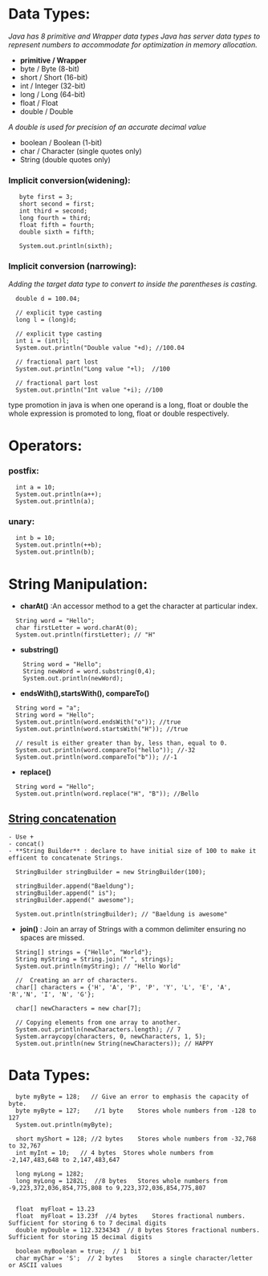 # Data Types: 
_Java has 8 primitive and Wrapper data types Java has server data types to represent numbers to accommodate for optimization in memory allocation._

  - **primitive / Wrapper**
  - byte   / Byte  (8-bit)
  - short / Short   (16-bit)
  - int / Integer (32-bit)
  - long / Long    (64-bit)
  - float / Float
  - double / Double
  
_A double is used for precision of an accurate decimal value_

  - boolean / Boolean (1-bit)
  - char / Character (single quotes only)
  - String (double quotes only)
 
 ### Implicit conversion(widening): 
  ```
     byte first = 3;
     short second = first; 
     int third = second;
     long fourth = third; 
     float fifth = fourth;
     double sixth = fifth;
     
     System.out.println(sixth);
  ```


### Implicit conversion (narrowing):
  _Adding the target data type to convert to inside the parentheses is casting._
    
  ```
    double d = 100.04;  
        
    // explicit type casting 
    long l = (long)d; 
        
    // explicit type casting  
    int i = (int)l; 
    System.out.println("Double value "+d); //100.04
        
    // fractional part lost 
    System.out.println("Long value "+l);  //100
        
    // fractional part lost 
    System.out.println("Int value "+i); //100
  ``` 
type promotion in java is when one operand is a long, float or double the whole expression is promoted to long, float or double respectively.

# Operators: 

  ### postfix:  
  ```
    int a = 10; 
    System.out.println(a++); 
    System.out.println(a);
  ```
  ### unary:   

  ```
    int b = 10; 
    System.out.println(++b);
    System.out.println(b);
  ```

# String Manipulation: 

  - **charAt()** :An accessor method to a get the character at particular index.
  ```
    String word = "Hello";
    char firstLetter = word.charAt(0);
    System.out.println(firstLetter); // "H" 
  ```
  - **substring()**   
  ```
      String word = "Hello";
      String newWord = word.substring(0,4);
      System.out.println(newWord);
  ```
  - **endsWith(),startsWith(), compareTo()**
  ```      
    String word = "a";
    String word = "Hello";
    System.out.println(word.endsWith("o")); //true
    System.out.println(word.startsWith("H")); //true
    
    // result is either greater than by, less than, equal to 0.
    System.out.println(word.compareTo("hello")); //-32
    System.out.println(word.compareTo("b")); //-1
  ```
  
  - **replace()**
  ```
    String word = "Hello";
    System.out.println(word.replace("H", "B")); //Bello
  ```
  ## [String concatenation](https://www.baeldung.com/java-strings-concatenation)
    - Use +
    - concat()
    - **String Builder** : declare to have initial size of 100 to make it efficent to concatenate Strings. 
  ```
    StringBuilder stringBuilder = new StringBuilder(100);
 
    stringBuilder.append("Baeldung");
    stringBuilder.append(" is");
    stringBuilder.append(" awesome");

    System.out.println(stringBuilder); // "Baeldung is awesome"
  ```
  - **join()** : Join an array of Strings with a common delimiter ensuring no spaces are missed. 

  ```
    String[] strings = {"Hello", "World"};
    String myString = String.join(" ", strings);
    System.out.println(myString); // "Hello World"
  ```
  
  ```
    //  Creating an arr of characters. 
    char[] characters = {'H', 'A', 'P', 'P', 'Y', 'L', 'E', 'A', 'R','N', 'I', 'N', 'G'};

    char[] newCharacters = new char[7];

    // Copying elements from one array to another.
    System.out.println(newCharacters.length); // 7
    System.arraycopy(characters, 0, newCharacters, 1, 5);
    System.out.println(new String(newCharacters)); // HAPPY
  ```
  

  # Data Types: 

```
  byte myByte = 128;   // Give an error to emphasis the capacity of byte. 
  byte myByte = 127; 	//1 byte	Stores whole numbers from -128 to 127
  System.out.println(myByte);

  short myShort = 128; //2 bytes	Stores whole numbers from -32,768 to 32,767
  int myInt = 10; 	// 4 bytes	Stores whole numbers from -2,147,483,648 to 2,147,483,647
  
  long myLong = 1282;  
  long myLong = 1282L;  //8 bytes	Stores whole numbers from -9,223,372,036,854,775,808 to 9,223,372,036,854,775,807

      
  float  myFloat = 13.23 
  float  myFloat = 13.23f  //4 bytes	Stores fractional numbers. Sufficient for storing 6 to 7 decimal digits
  double myDouble = 112.3234343  //	8 bytes	Stores fractional numbers. Sufficient for storing 15 decimal digits
   
  boolean myBoolean = true;  // 1 bit
  char myChar = 'S';  // 2 bytes	Stores a single character/letter or ASCII values
``` 